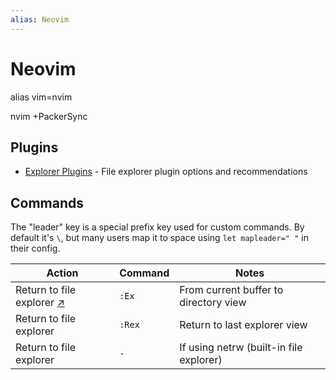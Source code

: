 ```yaml
---
alias: Neovim
---
```

# Neovim




alias vim=nvim

nvim +PackerSync

## Plugins

- [Explorer Plugins](explorer-plugins.md) - File explorer plugin options and recommendations

## Commands

The "leader" key is a special prefix key used for custom commands. By default it's `\`, but many users map it to space using `let mapleader=" "` in their config.

| Action | Command | Notes |
|--------|---------|-------|
| Return to file explorer [↗](questions/return-to-file-explorer.md) | `:Ex` | From current buffer to directory view |
| Return to file explorer | `:Rex` | Return to last explorer view |
| Return to file explorer | `-` | If using netrw (built-in file explorer) |
